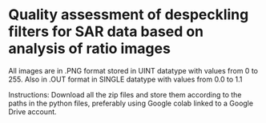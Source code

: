 # Quality assessment of despeckling filters for SAR data based on analysis of ratio images

All images are in .PNG format stored in UINT datatype with values from 0 to 255. Also in .OUT format in SINGLE datatype with values from 0.0 to 1.1

Instructions:
Download all the zip files and store them according to the paths in the python files, preferably using Google colab linked to a Google Drive account.



